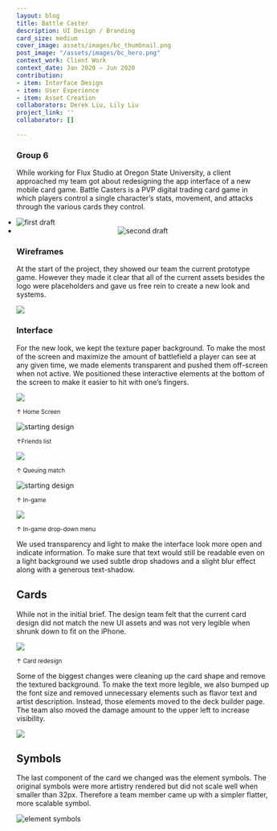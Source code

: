 ```yaml
---
layout: blog
title: Battle Caster
description: UI Design / Branding
card_size: medium
cover_image: assets/images/bc_thumbnail.png
post_image: "/assets/images/bc_hero.png"
context_work: Client Work
context_date: Jan 2020 – Jun 2020
contribution:
- item: Interface Design
- item: User Experience
- item: Asset Creation
collaborators: Derek Liu, Lily Liu
project_link: ''
collaborator: []

---
```

### Group 6

While working for Flux Studio  at Oregon State University, a client approached my team got about redesigning the app interface of a new mobile card game. Battle Casters is a PVP digital trading card game in which players control a single character’s stats, movement, and attacks through the various cards they control.

<style>

.glide ul {

max-width: initial;

}

.glide img {

pointer-events: none;

}

.glide__slides {

padding-left: 0;

}

.glide .glide__slide {

opacity: 1; transform: scale(1);

}

</style>

<div class="glide mt4">

<div class="glide__track" data-glide-el="track">

<ul class="glide__slides">

<li class="glide__slide">

<img src="/assets/images/bc_slider1.png" alt="first draft" style="text-align: center;">

</li>

<li class="glide__slide" style="text-align: center;"> <img src="/assets/images/bc_slider2.png" alt="second draft">

</li>

</ul>

</div>

</div>

### Wireframes

At the start of the project, they showed our team the current prototype game. However they made it clear that all of the current assets besides the logo were placeholders and gave us free rein to create a new look and systems.

![](/assets/images/bc_wireframes.png)

### Interface

For the new look, we kept the texture paper background. To make the most of the screen and maximize the amount of battlefield a player can see at any given time, we made elements transparent and pushed them off-screen when not active. We positioned these interactive elements at the bottom of the screen to make it easier to hit with one’s fingers.

![](/assets/images/bc_phone1.png)

<small>↑ Home Screen</small>

![starting design](/assets/images/bc_mobileFriends.jpg)

<small>↑Friends list</small>

![](/assets/images/bc_phone3.png)

<small>↑ Queuing match</small>


![starting design](/assets/images/bc_battlescreen.jpg)

<small>↑ In-game</small>

![](/assets/images/bc_phone6.png)

<small>↑ In-game drop-down menu</small>

We used transparency and light to make the interface look more open and indicate information. To make sure that text would still be readable even on a light background we used subtle drop shadows and a slight blur effect along with a generous text-shadow.

## Cards

While not in the initial brief. The design team felt that the current card design did not match the new UI assets and was not very legible when shrunk down to fit on the iPhone.

![](/assets/images/bc_cards-1.png)

<small>↑ Card redesign</small>

Some of the biggest changes were cleaning up the card shape and remove the textured background. To make the text more legible, we also bumped up the font size and removed unnecessary elements such as flavor text and artist description. Instead, those elements moved to the deck builder page. The team also moved the damage amount to the upper left to increase visibility.

![](/assets/images/bc_cardinfo.png)

## Symbols

The last component of the card we changed was the element symbols. The original symbols were more artistry rendered but did not scale well when smaller than 32px. Therefore a team member came up with a simpler flatter, more scalable symbol.

![element symbols](/assets/images/bc_symbols.png)

<script src="{{site.url}}/logic/glide.min.js"></script>
<script>
var slide = new Glide(".glide", {
perView: 2,
gap: 24,
focusAt: 'center',
keyboard: true,
rewind: true,
bound: true,
autoheight: true,
bound: 'true',
perTouch: 1,
touchRatio: 1,
focusAt: 'center',
peak: {
before: 0,
after: 0,
},
breakpoints: {
600: {
gap: 4,
peek: {
before: 0,
after: 48,
},
perView: 1,
}
},
}).mount();
</script>